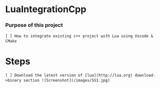 # LuaIntegrationCpp

### Purpose of this project
    [ ] How to integrate existing c++ project with Lua using Vscode & CMake

# Steps

    [ ] Download the latest version of [lua](http://lua.org) download->binary section ![Screenshot](/images/SS1.jpg)
    
